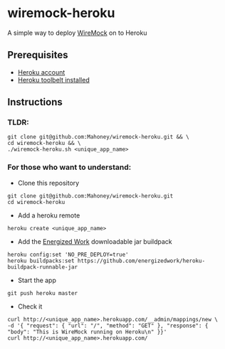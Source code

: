 # wiremock-heroku
A simple way to deploy [WireMock](http://www.wiremock.org) on to Heroku

## Prerequisites
- [Heroku account](https://signup.heroku.com)
- [Heroku toolbelt installed](https://toolbelt.heroku.com)

## Instructions

### TLDR:
    git clone git@github.com:Mahoney/wiremock-heroku.git && \
    cd wiremock-heroku && \
    ./wiremock-heroku.sh <unique_app_name>

### For those who want to understand:
- Clone this repository
```
git clone git@github.com:Mahoney/wiremock-heroku.git
cd wiremock-heroku
```
- Add a heroku remote
```
heroku create <unique_app_name>
```
- Add the [Energized Work](http://www.energizedwork.com) downloadable jar buildpack
```
heroku config:set 'NO_PRE_DEPLOY=true'
heroku buildpacks:set https://github.com/energizedwork/heroku-buildpack-runnable-jar
```
- Start the app
```
git push heroku master
```
- Check it
```
curl http://<unique_app_name>.herokuapp.com/__admin/mappings/new \
-d '{ "request": { "url": "/", "method": "GET" }, "response": { "body": "This is WireMock running on Heroku\n" }}'
curl http://<unique_app_name>.herokuapp.com/
```
